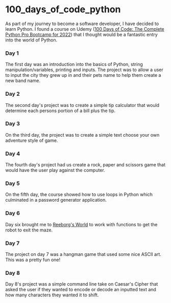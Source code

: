 # 100_days_of_code_python

As part of my journey to become a software developer, I have decided to learn Python.  I found a course on Udemy ([100 Days of Code: The Complete Python Pro Bootcamp for 2022](https://www.udemy.com/course/100-days-of-code/)) that I thought would be a fantastic entry into the world of Python.

### Day 1

The first day was an introduction into the basics of Python, string manipulation/variables, printing and inputs.  The project was to allow a user to input the city they grew up in and their pets name to help them create a new band name.

### Day 2

The second day's project was to create a simple tip calculator that would determine each persons portion of a bill plus the tip.

### Day 3

On the third day, the project was to create a simple text choose your own adventure style of game.

### Day 4

The fourth day's project had us create a rock, paper and scissors game that would have the user play against the computer.

### Day 5

On the fifth day, the course showed how to use loops in Python which culminated in a password generator application.

### Day 6

Day six brought me to [Reeborg's World](https://reeborg.ca/reeborg.html?lang=en&mode=python&menu=worlds%2Fmenus%2Freeborg_intro_en.json&name=Maze&url=worlds%2Ftutorial_en%2Fmaze1.json) to work with functions to get the robot to exit the maze.

### Day 7

The project on day 7 was a hangman game that used some nice ASCII art.  This was a pretty fun one!

### Day 8

Day 8's project was a simple command line take on Caesar's Cipher that asked the user if they wanted to encode or decode an inputted text and how many characters they wanted it to shift.

